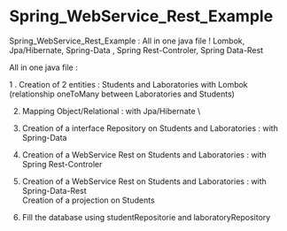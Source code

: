 # Spring_WebService_Rest_Example
Spring_WebService_Rest_Example : All in one java file ! Lombok, Jpa/Hibernate, Spring-Data , Spring Rest-Controler, Spring Data-Rest 


All in one java file :

1 . Creation of 2 entities : Students and Laboratories with Lombok \
       (relationship oneToMany between Laboratories and Students)
       
2. Mapping Object/Relational : with Jpa/Hibernate \
       
3. Creation of a interface Repository on Students and Laboratories : with Spring-Data 

4. Creation of a WebService Rest on Students and Laboratories : with Spring Rest-Controler 

5. Creation of a WebService Rest      on Students and Laboratories : with Spring-Data-Rest \
   Creation of a projection on Students

6. Fill the database using studentRepositorie and laboratoryRepository
